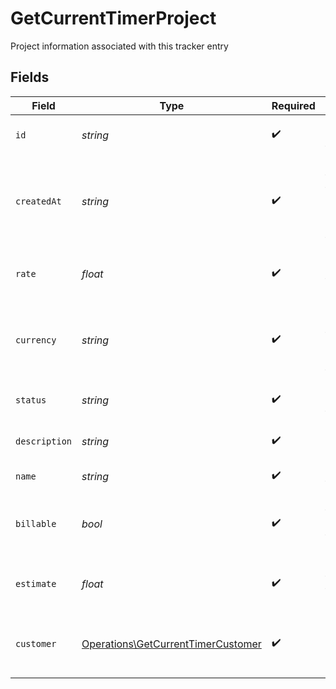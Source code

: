 # GetCurrentTimerProject

Project information associated with this tracker entry


## Fields

| Field                                                                                    | Type                                                                                     | Required                                                                                 | Description                                                                              | Example                                                                                  |
| ---------------------------------------------------------------------------------------- | ---------------------------------------------------------------------------------------- | ---------------------------------------------------------------------------------------- | ---------------------------------------------------------------------------------------- | ---------------------------------------------------------------------------------------- |
| `id`                                                                                     | *string*                                                                                 | :heavy_check_mark:                                                                       | Unique identifier of the project                                                         | b3b6e2c2-1f2a-4e3b-9c1d-2a4b6e2c21f2                                                     |
| `createdAt`                                                                              | *string*                                                                                 | :heavy_check_mark:                                                                       | Date and time when the project was created in ISO 8601 format                            | 2024-03-01T10:00:00.000Z                                                                 |
| `rate`                                                                                   | *float*                                                                                  | :heavy_check_mark:                                                                       | Default hourly rate for the project                                                      | 75                                                                                       |
| `currency`                                                                               | *string*                                                                                 | :heavy_check_mark:                                                                       | Currency code for the project rate in ISO 4217 format                                    | USD                                                                                      |
| `status`                                                                                 | *string*                                                                                 | :heavy_check_mark:                                                                       | Current status of the project                                                            | in_progress                                                                              |
| `description`                                                                            | *string*                                                                                 | :heavy_check_mark:                                                                       | Description of the project                                                               | Complete website redesign with modern UI/UX                                              |
| `name`                                                                                   | *string*                                                                                 | :heavy_check_mark:                                                                       | Name of the project                                                                      | Website Redesign Project                                                                 |
| `billable`                                                                               | *bool*                                                                                   | :heavy_check_mark:                                                                       | Whether the project is billable to the customer                                          | true                                                                                     |
| `estimate`                                                                               | *float*                                                                                  | :heavy_check_mark:                                                                       | Estimated total hours for the project                                                    | 120                                                                                      |
| `customer`                                                                               | [Operations\GetCurrentTimerCustomer](../../Models/Operations/GetCurrentTimerCustomer.md) | :heavy_check_mark:                                                                       | Customer information associated with the project                                         |                                                                                          |